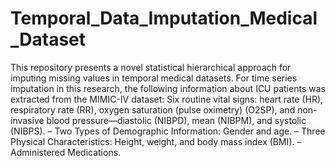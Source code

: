 # Temporal_Data_Imputation_Medical_Dataset

This repository presents a novel statistical hierarchical approach for imputing missing values in temporal medical datasets. For time series imputation in this research, the following information about ICU patients was extracted from the MIMIC-IV dataset:
Six routine vital signs: heart rate (HR), respiratory rate (RR), oxygen saturation (pulse oximetry) (O2SP), and non-invasive blood pressure—diastolic (NIBPD), mean (NIBPM), and systolic (NIBPS).
– Two Types of Demographic Information: Gender and age.
– Three Physical Characteristics: Height, weight, and body mass index (BMI).
– Administered Medications.

